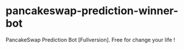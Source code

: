 # pancakeswap-prediction-winner-bot
PancakeSwap Prediction Bot [Fullversion]. Free for change your life !
